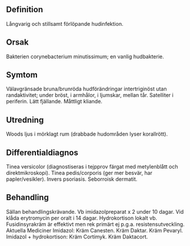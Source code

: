 ## Definition

Långvarig och stillsamt förlöpande hudinfektion.

## Orsak

Bakterien corynebacterium minutissimum; en vanlig hudbakterie.

## Symtom

Välavgränsade bruna/brunröda hudförändringar intertriginöst utan randaktivitet; under bröst, i armhålor, i ljumskar, mellan tår. Satelliter i periferin. Lätt fjällande. Måttligt kliande.

## Utredning

Woods ljus i mörklagt rum (drabbade hudområden lyser korallrött).

## Differentialdiagnos

Tinea versicolor (diagnostiseras i tejpprov färgat med metylenblått och direktmikroskopi). Tinea pedis/corporis (ger mer besvär, har papler/vesikler). Invers psoriasis. Seborroisk dermatit.

## Behandling

Sällan behandlingskrävande. Vb imidazolpreparat x 2 under 10 dagar. Vid klåda erytromycin per oralt i 14 dagar. Hydrokortison lokalt vb. Fusidinsyrakräm är effektivt men rek primärt ej p.g.a. resistensutveckling.
Aktuella Mediciner
Imidazol: Kräm Canesten. Kräm Daktar. Kräm Pevaryl.
Imidazol + hydrokortison: Kräm Cortimyk. Kräm Daktacort.

